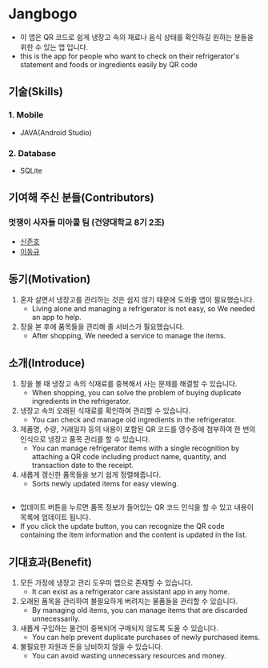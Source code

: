 # Jangbogo

* 이 앱은 QR 코드로 쉽게 냉장고 속의 재료나 음식 상태를 확인하길 원하는 분들을 위한 수 있는 앱 입니다.
* this is the app for people who want to check on their refrigerator's statement and foods or ingredients easily by QR code

## 기술(Skills)
### 1. Mobile
* JAVA(Android Studio)

### 2. Database
* SQLite

## 기여해 주신 분들(Contributors)
### 멋쟁이 사자들 미아콜 팀 (건양대학교 8기 2조)

* [신준호](https://github.com/shinjuno123)
* [이동규](https://github.com/DongGyu1996)

## 동기(Motivation)
1. 혼자 살면서 냉장고를 관리하는 것은 쉽지 않기 때문에 도와줄 앱이 필요했습니다.
    * Living alone and managing a refrigerator is not easy, so We needed an app to help.
2. 장을 본 후에 품목들을 관리해 줄 서비스가 필요했습니다.
    * After shopping, We needed a service to manage the items.

## 소개(Introduce)
1. 장을 볼 때 냉장고 속의 식재료를 중복해서 사는 문제를 해결할 수 있습니다.
    * When shopping, you can solve the problem of buying duplicate ingredients in the refrigerator.
2. 냉장고 속의 오래된 식재료를 확인하여 관리할 수 있습니다.
    * You can check and manage old ingredients in the refrigerator.
3. 제품명, 수량, 거래일자 등의 내용이 포함된 QR 코드를 영수증에 첨부하여 한 번의 인식으로 냉장고 품목 관리를 할 수 있습니다.
    * You can manage refrigerator items with a single recognition by attaching a QR code including product name, quantity, and transaction date to the receipt.
4. 새롭게 갱신한 품목들을 보기 쉽게 정렬해줍니다.
    * Sorts newly updated items for easy viewing.
    
<p align="center">
<img stc="https://user-images.githubusercontent.com/73435545/105808190-a333d080-5fea-11eb-8020-561be6ad7361.PNG">
</p>

* 업데이트 버튼을 누르면 품목 정보가 들어있는 QR 코드 인식을 할 수 있고 내용이 목록에 업데이트 됩니다.
* If you click the update button, you can recognize the QR code containing the item information and the content is updated in the list.

## 기대효과(Benefit)
1. 모든 가정에 냉장고 관리 도우미 앱으로 존재할 수 있습니다.
    * It can exist as a refrigerator care assistant app in any home.
2. 오래된 품목을 관리하여 불필요하게 버려지는 물품들을 관리할 수 있습니다.
    * By managing old items, you can manage items that are discarded unnecessarily.
3. 새롭게 구입하는 물건이 중복되어 구매되지 않도록 도울 수 있습니다.
    * You can help prevent duplicate purchases of newly purchased items.
4. 불필요한 자원과 돈을 낭비하지 않을 수 있습니다.
    * You can avoid wasting unnecessary resources and money.
